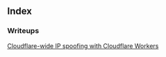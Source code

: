 ## Index

### Writeups

[Cloudflare-wide IP spoofing with Cloudflare Workers](/blog/cloudflare-workers-ip-spoofing)
